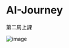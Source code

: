 # AI-Journey
第二周上課

![image](https://github.com/user-attachments/assets/0a784fd5-dbdf-425c-90a9-d0925ce6398d)
